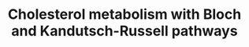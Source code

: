 ---
annotations:
- id: PW:0000454
  parent: classic metabolic pathway
  type: Pathway Ontology
  value: cholesterol biosynthetic pathway
- id: PW:0000959
  parent: signaling pathway
  type: Pathway Ontology
  value: lipid signaling pathway
- id: PW:0001304
  parent: classic metabolic pathway
  type: Pathway Ontology
  value: cholesterol metabolic pathway
authors:
- Eoinfahy
- Ryanmiller
- DeSl
- Egonw
- Conroy lipids
- Eweitz
citedin:
- link: PMC8760256
  title: A mutation in transmembrane protein 135 impairs lipid metabolism in mouse
    eyecups (2022)
- link: 10.1038/s41598-023-35951-6
  title: Transcriptional analysis reveals that the intracellular lipid accumulation
    impairs gene expression profiles involved in insulin response-associated cardiac
    functionality (2023)
- link: 10.3390/ijms25084151
  title: Comparative Screening of the Liver Gene Expression Profiles from Type 1 and
    Type 2 Diabetes Rat Models (2024)
communities:
- Lipids
description: 'This pathway is inspired by the Lipidmaps>Sterol lipids expended pathway
  display [(1)](https://lipidmaps.org/pathway/pathways_maps) and extended with Scheme
  1 from Acimovic et al (2013 [pubmed:23558541](https://www.ncbi.nlm.nih.gov/pubmed/23558541)).
  Literature suggests that cholesterol synthesis preferentially starts with the Bloch
  pathway, however there is a shift to the Kandutsch-Russell part via lathosterol
  (Bae et al, 1997 [pubmed:9291139](https://www.ncbi.nlm.nih.gov/pubmed/9291139)).  Dashed
  lines indicate that multiple steps are involved to create the final product. Several
  regulatory effects concerning the metabolites of cholesterol have been indicated
  as well. The content from the Bloch and Kandutsch-Russel pathways have been checked
  against literature, and differences compared to the original LipidMaps pathway have
  been coloured turquoise. '
last-edited: 2025-03-08
ndex: null
organisms:
- Mus musculus
redirect_from:
- /index.php/Pathway:WP4346
- /instance/WP4346
- /instance/WP4346_r137729
revision: r137729
schema-jsonld:
- '@context': https://schema.org/
  '@id': https://wikipathways.github.io/pathways/WP4346.html
  '@type': Dataset
  creator:
    '@type': Organization
    name: WikiPathways
  description: 'This pathway is inspired by the Lipidmaps>Sterol lipids expended pathway
    display [(1)](https://lipidmaps.org/pathway/pathways_maps) and extended with Scheme
    1 from Acimovic et al (2013 [pubmed:23558541](https://www.ncbi.nlm.nih.gov/pubmed/23558541)).
    Literature suggests that cholesterol synthesis preferentially starts with the
    Bloch pathway, however there is a shift to the Kandutsch-Russell part via lathosterol
    (Bae et al, 1997 [pubmed:9291139](https://www.ncbi.nlm.nih.gov/pubmed/9291139)).  Dashed
    lines indicate that multiple steps are involved to create the final product. Several
    regulatory effects concerning the metabolites of cholesterol have been indicated
    as well. The content from the Bloch and Kandutsch-Russel pathways have been checked
    against literature, and differences compared to the original LipidMaps pathway
    have been coloured turquoise. '
  keywords:
  - 14-demethyl-lanosterol
  - 24,25-dihydrolanosterol
  - 24,25-epoxycholesterol
  - 24S-hydroxycholesterol
  - 25-hydroxycholesterol
  - 27-hydroxycholesterol
  - 3-keto-4alpha-methyl-zymosterol
  - 32-Oxolanosterol
  - 32-hydroxylanosterol
  - 3beta-hydroxylanost-8-en-32-al
  - 4,4-dimethylcholest-8-enol
  - 4,4-dimethylcholesta-8,11,24-trienol
  - 4,4-dimethylcholesta-8,14-dienol
  - 4-alpha-methyl-cholest-8-enone
  - 4-methyl-4-carboxyzymostenone
  - 4-methyl-4-carboxyzymosterone
  - 4alpha-methyl zymosterol
  - 4alpha-methylcholest-8-en-3beta-ol
  - 4beta-hydroxycholesterol
  - 4α-carboxy-5α-cholesta-8-en-3β-ol
  - 4α-carboxyzymosterol
  - 4α-formyl-4β-methyl-5α-cholesta-8,24-dien-3β-ol
  - 4α-formyl-4β-methyl-5α-cholesta-8-en-3β-ol
  - 4α-formyl-5α-cholesta-8,24-dien-3β-ol
  - 4α-formyl-5α-cholesta-8-en-3β-ol
  - 4α-hydroxymethyl-4β-methyl-5α-cholesta-8,24-dien-3β-ol
  - 4α-hydroxymethyl-4β-methyl-5α-cholesta-8-en-3β-ol
  - 4α-hydroxymethyl-5α-cholesta-8,24-dien-3β-ol
  - 4α-hydroxymethyl-5α-cholesta-8-en-3β-ol
  - 7-dehdrocholesterol
  - 7-dehydodesmosterol
  - 7-oxocholesterol
  - 7alpha-hydroxycholesterol
  - 9Z-palmitoleic acid
  - Abca1
  - Abcg1
  - Acat1
  - Acat2
  - Acetoacetyl-CoA
  - Acetyl-CoA
  - Acot1
  - Acot2
  - Acsl1
  - Acsl3
  - Acsl4
  - Acyl-CoA
  - CE(16:1)
  - CE(18:1)
  - Ch25h
  - Cholestadienol
  - Cholestenone
  - Cholesterol
  - Cholesteryl esters (CE)
  - Cyp27a1
  - Cyp46a1
  - Cyp51A1
  - Cyp7a1
  - Desmosterol
  - Dhcr24
  - Dhcr7
  - Diepoxy-squalene
  - Dimethylallyl-PP
  - Ebp
  - Elovl2
  - Elovl3
  - Elovl4
  - Elovl5
  - Fads1
  - Fads2
  - Farnesyl-PP
  - Fasn
  - Fdft1
  - Fdps
  - Geranyl-PP
  - Ggps1
  - HMG-CoA
  - Hmgcr
  - Hmgcs1
  - Hmgcs2
  - Hsd17b7
  - IPP
  - Idi1
  - Idi2
  - Isopentenyl-PP
  - Lanosterol
  - Lathosterol
  - Lbr
  - Lss
  - Mevalonate-5-P
  - Mevalonate-5-PP
  - Mevalonic acid
  - Msmo1
  - Mvd
  - Mvk
  - Mylip (IDOL)
  - Nr1h2
  - Nr1h3
  - Nsdhl
  - Oleic acid
  - Pmvk
  - PreSqualene-PP
  - Sc5d
  - Scd1
  - Scd2
  - Soat1
  - Soat2
  - Sqle
  - Squalene
  - Squalene-2,3-epoxide
  - Srebf1
  - Srebf2
  - Tm7fs2
  - Tm7sf2
  - Zymostenol
  - Zymostenone
  - Zymosterol
  - Zymosterone
  - lanost-8-en-3beta,30-diol
  license: CC0
  name: Cholesterol metabolism with Bloch and Kandutsch-Russell pathways
seo: CreativeWork
title: Cholesterol metabolism with Bloch and Kandutsch-Russell pathways
wpid: WP4346
---